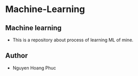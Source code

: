 # Machine-Learning
## Machine learning
- This is a repository about process of learning ML of mine.  

## Author
- Nguyen Hoang Phuc
